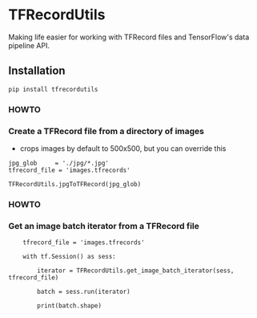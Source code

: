 # TFRecordUtils

Making life easier for working with TFRecord files and TensorFlow's data pipeline API.

## Installation

```
pip install tfrecordutils
```


### HOWTO
### Create a TFRecord file from a directory of images

* crops images by default to 500x500, but you can override this

```
jpg_glob     = './jpg/*.jpg'
tfrecord_file = 'images.tfrecords'

TFRecordUtils.jpgToTFRecord(jpg_glob)
```



### HOWTO
### Get an image batch iterator from a TFRecord file

```
    tfrecord_file = 'images.tfrecords'

    with tf.Session() as sess:

        iterator = TFRecordUtils.get_image_batch_iterator(sess, tfrecord_file)

        batch = sess.run(iterator)

        print(batch.shape)
```
